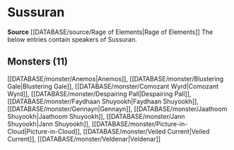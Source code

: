﻿---
id: '111'
name: Sussuran
rarity: Uncommon
rus_type_level: null
source: '[[DATABASE/source/Rage of Elements|Rage of Elements]]'
trait:
- '[[DATABASE/trait/Uncommon|Uncommon]]'
type: Language

---
# Sussuran

**Source** [[DATABASE/source/Rage of Elements|Rage of Elements]]
The below entries contain speakers of Sussuran.

## Monsters (11)

[[DATABASE/monster/Anemos|Anemos]], [[DATABASE/monster/Blustering Gale|Blustering Gale]], [[DATABASE/monster/Comozant Wyrd|Comozant Wyrd]], [[DATABASE/monster/Despairing Pall|Despairing Pall]], [[DATABASE/monster/Faydhaan Shuyookh|Faydhaan Shuyookh]], [[DATABASE/monster/Gennayn|Gennayn]], [[DATABASE/monster/Jaathoom Shuyookh|Jaathoom Shuyookh]], [[DATABASE/monster/Jann Shuyookh|Jann Shuyookh]], [[DATABASE/monster/Picture-in-Cloud|Picture-in-Cloud]], [[DATABASE/monster/Veiled Current|Veiled Current]], [[DATABASE/monster/Veldenar|Veldenar]]